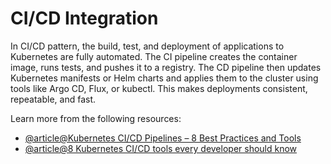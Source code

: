 # CI/CD Integration

In CI/CD pattern, the build, test, and deployment of applications to Kubernetes are fully automated. The CI pipeline creates the container image, runs tests, and pushes it to a registry. The CD pipeline then updates Kubernetes manifests or Helm charts and applies them to the cluster using tools like Argo CD, Flux, or kubectl. This makes deployments consistent, repeatable, and fast.

Learn more from the following resources:

- [@article@Kubernetes CI/CD Pipelines – 8 Best Practices and Tools](https://spacelift.io/blog/kubernetes-ci-cd)
- [@article@8 Kubernetes CI/CD tools every developer should know](https://octopus.com/devops/kubernetes-deployments/kubernetes-ci-cd-tools-for-developers/)